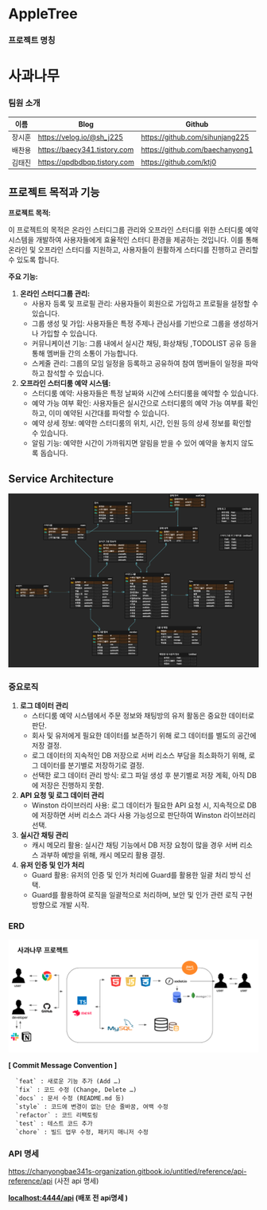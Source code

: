 # AppleTree

### 프로젝트 명칭

# 사과나무

### 팀원 소개

| 이름   | Blog                         | Github                          |
| ------ | ---------------------------- | ------------------------------- |
| 장시훈 | https://velog.io/@sh_j225    | https://github.com/sihunjang225 |
| 배찬용 | https://baecy341.tistory.com | https://github.com/baechanyong1 |
| 김태진 | https://qpdbdbqp.tistory.com | https://github.com/ktj0         |

## 프로젝트 목적과 기능

**프로젝트 목적:**

이 프로젝트의 목적은 온라인 스터디그룹 관리와 오프라인 스터디를 위한 스터디룸 예약 시스템을 개발하여 사용자들에게 효율적인 스터디 환경을 제공하는 것입니다. 이를 통해 온라인 및 오프라인 스터디를 지원하고, 사용자들이 원활하게 스터디를 진행하고 관리할 수 있도록 합니다.

**주요 기능:**

1. **온라인 스터디그룹 관리:**
   - 사용자 등록 및 프로필 관리: 사용자들이 회원으로 가입하고 프로필을 설정할 수 있습니다.
   - 그룹 생성 및 가입: 사용자들은 특정 주제나 관심사를 기반으로 그룹을 생성하거나 가입할 수 있습니다.
   - 커뮤니케이션 기능: 그룹 내에서 실시간 채팅, 화상채팅 ,TODOLIST 공유 등을 통해 멤버들 간의 소통이 가능합니다.
   - 스케줄 관리: 그룹의 모임 일정을 등록하고 공유하여 참여 멤버들이 일정을 파악하고 참석할 수 있습니다.
2. **오프라인 스터디룸 예약 시스템:**
   - 스터디룸 예약: 사용자들은 특정 날짜와 시간에 스터디룸을 예약할 수 있습니다.
   - 예약 가능 여부 확인: 사용자들은 실시간으로 스터디룸의 예약 가능 여부를 확인하고, 이미 예약된 시간대를 파악할 수 있습니다.
   - 예약 상세 정보: 예약한 스터디룸의 위치, 시간, 인원 등의 상세 정보를 확인할 수 있습니다.
   - 알림 기능: 예약한 시간이 가까워지면 알림을 받을 수 있어 예약을 놓치지 않도록 돕습니다.

## Service Architecture

![Alt text](./사과나무ERD.png)

### 중요로직

1. **로그 데이터 관리**
   - 스터디룸 예약 시스템에서 주문 정보와 채팅방의 유저 활동은 중요한 데이터로 판단.
   - 회사 및 유저에게 필요한 데이터를 보존하기 위해 로그 데이터를 별도의 공간에 저장 결정.
   - 로그 데이터의 지속적인 DB 저장으로 서버 리소스 부담을 최소화하기 위해, 로그 데이터를 분기별로 저장하기로 결정.
   - 선택한 로그 데이터 관리 방식: 로그 파일 생성 후 분기별로 저장 계획, 아직 DB에 저장은 진행하지 못함.
2. **API 요청 및 로그 데이터 관리**
   - Winston 라이브러리 사용: 로그 데이터가 필요한 API 요청 시, 지속적으로 DB에 저장하면 서버 리소스 과다 사용 가능성으로 판단하여 Winston 라이브러리 선택.
3. **실시간 채팅 관리**
   - 캐시 메모리 활용: 실시간 채팅 기능에서 DB 저장 요청이 많을 경우 서버 리소스 과부하 예방을 위해, 캐시 메모리 활용 결정.
4. **유저 인증 및 인가 처리**
   - Guard 활용: 유저의 인증 및 인가 처리에 Guard를 활용한 일괄 처리 방식 선택.
   - Guard를 활용하여 로직을 일괄적으로 처리하며, 보안 및 인가 관련 로직 구현 방향으로 개발 시작.

### ERD

![Alt text](./Service%20Architecture.png)

**[ Commit Message Convention ]**

      `feat` : 새로운 기능 추가 (Add …)
      `fix` : 코드 수정 (Change, Delete …)
      `docs` : 문서 수정 (README.md 등)
      `style` : 코드에 변경이 없는 단순 줄바꿈, 여백 수정
      `refactor` : 코드 리팩토링
      `test` : 테스트 코드 추가
      `chore` : 빌드 업무 수정, 패키지 매니저 수정

### API 명세

https://chanyongbae341s-organization.gitbook.io/untitled/reference/api-reference/api (사전 api 명세)

**[localhost:4444/api](http://localhost:4444/api) (배포 전 api명세 )**

